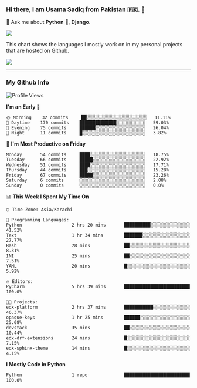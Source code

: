 ### Hi there, I am Usama Sadiq from Pakistan 🇵🇰. 👋

💬 Ask me about **Python** 🐍, **Django**. <!-- , Testing, Docker, Jenkins Automation, -->

<!--  
🗣 I love to talk about
  - Automating day-to-day stuff using Python
  - **Urdu Literature** 📚, **Anime** 💻, **Manga** 📜, **Light Novels** 📜, **Comics** 📱.  
-->

<img align="center" src="https://github-readme-stats.vercel.app/api?username=UsamaSadiq&custom_title=My Stats&show_icons=true&theme=dark&count_private=true&include_all_commits=true" />

This chart shows the languages I mostly work on in my personal projects that are hosted on Github.

<img align="center" src="https://github-readme-stats.vercel.app/api/top-langs/?username=UsamaSadiq&langs_count=10&layout=compact" />

--- 
### My Github Info
<!--START_SECTION:waka-->
![Profile Views](http://img.shields.io/badge/Profile%20Views-0-blue)

**I'm an Early 🐤** 

```text
🌞 Morning    32 commits     ██░░░░░░░░░░░░░░░░░░░░░░░   11.11% 
🌆 Daytime    170 commits    ██████████████░░░░░░░░░░░   59.03% 
🌃 Evening    75 commits     ██████░░░░░░░░░░░░░░░░░░░   26.04% 
🌙 Night      11 commits     █░░░░░░░░░░░░░░░░░░░░░░░░   3.82%

```
📅 **I'm Most Productive on Friday** 

```text
Monday       54 commits     ████░░░░░░░░░░░░░░░░░░░░░   18.75% 
Tuesday      66 commits     █████░░░░░░░░░░░░░░░░░░░░   22.92% 
Wednesday    51 commits     ████░░░░░░░░░░░░░░░░░░░░░   17.71% 
Thursday     44 commits     ███░░░░░░░░░░░░░░░░░░░░░░   15.28% 
Friday       67 commits     █████░░░░░░░░░░░░░░░░░░░░   23.26% 
Saturday     6 commits      ░░░░░░░░░░░░░░░░░░░░░░░░░   2.08% 
Sunday       0 commits      ░░░░░░░░░░░░░░░░░░░░░░░░░   0.0%

```


📊 **This Week I Spent My Time On** 

```text
⌚︎ Time Zone: Asia/Karachi

💬 Programming Languages: 
Python                   2 hrs 20 mins       ██████████░░░░░░░░░░░░░░░   41.52% 
Text                     1 hr 34 mins        ███████░░░░░░░░░░░░░░░░░░   27.77% 
Bash                     28 mins             ██░░░░░░░░░░░░░░░░░░░░░░░   8.31% 
INI                      25 mins             ██░░░░░░░░░░░░░░░░░░░░░░░   7.51% 
YAML                     20 mins             █░░░░░░░░░░░░░░░░░░░░░░░░   5.92%

🔥 Editors: 
PyCharm                  5 hrs 39 mins       █████████████████████████   100.0%

🐱‍💻 Projects: 
edx-platform             2 hrs 37 mins       ███████████░░░░░░░░░░░░░░   46.37% 
opaque-keys              1 hr 25 mins        ██████░░░░░░░░░░░░░░░░░░░   25.08% 
devstack                 35 mins             ██░░░░░░░░░░░░░░░░░░░░░░░   10.44% 
edx-drf-extensions       24 mins             █░░░░░░░░░░░░░░░░░░░░░░░░   7.15% 
edx-sphinx-theme         14 mins             █░░░░░░░░░░░░░░░░░░░░░░░░   4.15%

```

**I Mostly Code in Python** 

```text
Python                   1 repo              █████████████████████████   100.0%

```



<!--END_SECTION:waka-->
<!--
**UsamaSadiq/UsamaSadiq** is a ✨ _special_ ✨ repository because its `README.md` (this file) appears on your GitHub profile.

Here are some ideas to get you started:

- 🔭 I’m currently working on ...
- 🌱 I’m currently learning ...
- 👯 I’m looking to collaborate on ...
- 🤔 I’m looking for help with ...
- 📫 How to reach me: ...
- 😄 Pronouns: ...
- ⚡ Fun fact: ...
-->
